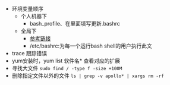 - 环境变量顺序
  - 个人机器下
    - bash_profile、在里面填写更新.bashrc
  - 全局下
    - [参考链接](https://blog.csdn.net/weixin_31688465/article/details/116559948?ops_request_misc=&request_id=&biz_id=102&utm_term=root%20%E8%AF%BB%E5%8F%96%E7%8E%AF%E5%A2%83%E5%8F%98%E9%87%8F%E8%AF%BB%E5%8F%96%E7%9A%84%E6%98%AF%E9%82%A3%E4%B8%AA%E6%96%87%E4%BB%B6&utm_medium=distribute.pc_search_result.none-task-blog-2~all~sobaiduweb~default-0-116559948.142^v30^pc_rank_34,185^v2^control&spm=1018.2226.3001.4187)
    - /etc/bashrc:为每一个运行bash shell的用户执行此文
- trace 跟踪错误
- yum安装时，yum list 软件名* 查看对应的扩展
- 寻找大文件 `sudo find / -type f -size +100M`
- 删除指定文件以外的文件 `ls | grep -v apollo* | xargs rm -rf`